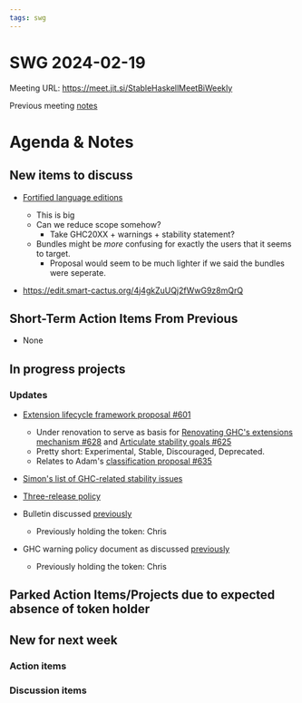 ```yaml
---
tags: swg
---
```


SWG 2024-02-19
==============

Meeting URL: https://meet.jit.si/StableHaskellMeetBiWeekly

Previous meeting [notes](https://github.com/haskellfoundation/stability/blob/main/meetings/2024-02-05.md)

# Agenda & Notes

## New items to discuss

- [Fortified language editions](https://github.com/ghc-proposals/ghc-proposals/pull/636)
  - This is big
  - Can we reduce scope somehow?
    - Take GHC20XX + warnings + stability statement?
  - Bundles might be _more_ confusing for exactly the users that it seems to target.
    - Proposal would seem to be much lighter if we said the bundles were seperate.

- https://edit.smart-cactus.org/4j4gkZuUQj2fWwG9z8mQrQ

## Short-Term Action Items From Previous
- None

## In progress projects
### Updates

  - [Extension lifecycle framework proposal #601](https://github.com/ghc-proposals/ghc-proposals/pull/601)
    - Under renovation to serve as basis for [Renovating GHC's extensions mechanism #628](https://github.com/ghc-proposals/ghc-proposals/pull/628) and [Articulate stability goals #625](https://github.com/ghc-proposals/ghc-proposals/pull/625)
    - Pretty short: Experimental, Stable, Discouraged, Deprecated.
    - Relates to Adam's [classification proposal #635](https://github.com/ghc-proposals/ghc-proposals/discussions/635)

  - [Simon's list of GHC-related stability issues](https://docs.google.com/document/d/1sX_rXHx8Mj3Kae9GalR2BwZ5-xzl7UpnpMBwl4dqsWY/edit?usp=sharing)

  - [Three-release policy](https://github.com/ghc-proposals/ghc-proposals/issues/629)


  - Bulletin discussed [previously](https://github.com/haskellfoundation/stability/blob/main/meetings/2022-10-17.md)
    - Previously holding the token: Chris

  - GHC warning policy document as discussed [previously](https://github.com/haskellfoundation/stability/blob/main/meetings/2022-05-30.md)
    - Previously holding the token: Chris

## Parked Action Items/Projects due to expected absence of token holder

## New for next week

### Action items

### Discussion items
